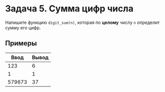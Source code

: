 # Задача 5. Сумма цифр числа
Напишите функцию `digit_sum(n)`,
которая по __целому__ числу `n` определит сумму его цифр. 

## Примеры

Ввод   | Вывод
-------| -------
123    | 6
1      | 1
579673 | 37
